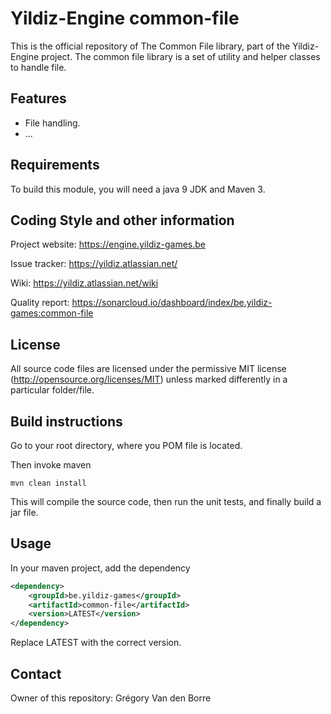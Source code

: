 # Yildiz-Engine common-file

This is the official repository of The Common File library, part of the Yildiz-Engine project.
The common file library is a set of utility and helper classes to handle file.

## Features

* File handling.
* ...

## Requirements

To build this module, you will need a java 9 JDK and Maven 3.

## Coding Style and other information

Project website:
https://engine.yildiz-games.be

Issue tracker:
https://yildiz.atlassian.net/

Wiki:
https://yildiz.atlassian.net/wiki

Quality report:
https://sonarcloud.io/dashboard/index/be.yildiz-games:common-file

## License

All source code files are licensed under the permissive MIT license
(http://opensource.org/licenses/MIT) unless marked differently in a particular folder/file.

## Build instructions

Go to your root directory, where you POM file is located.

Then invoke maven

	mvn clean install

This will compile the source code, then run the unit tests, and finally build a jar file.

## Usage

In your maven project, add the dependency

```xml
<dependency>
    <groupId>be.yildiz-games</groupId>
    <artifactId>common-file</artifactId>
    <version>LATEST</version>
</dependency>
```
Replace LATEST with the correct version.

## Contact
Owner of this repository: Grégory Van den Borre
